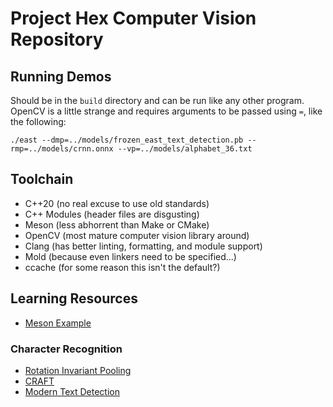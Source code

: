 # Project Hex Computer Vision Repository
## Running Demos
Should be in the `build` directory and can be run like any other program.
OpenCV is a little strange and requires arguments to be passed using `=`, like the following:
```
./east --dmp=../models/frozen_east_text_detection.pb --rmp=../models/crnn.onnx --vp=../models/alphabet_36.txt
```

## Toolchain
  - C++20 (no real excuse to use old standards)
  - C++ Modules (header files are disgusting)
  - Meson (less abhorrent than Make or CMake)
  - OpenCV (most mature computer vision library around)
  - Clang (has better linting, formatting, and module support)
  - Mold (because even linkers need to be specified...)
  - ccache (for some reason this isn't the default?)

## Learning Resources
  - [Meson Example](https://mesonbuild.com/GuiTutorial.html)

### Character Recognition
  - [Rotation Invariant Pooling](https://stats.stackexchange.com/questions/239076/about-cnn-kernels-and-scale-rotation-invariance)
  - [CRAFT](https://arxiv.org/pdf/1904.01941.pdf)
  - [Modern Text Detection](https://medium.com/technovators/scene-text-detection-in-python-with-east-and-craft-cbe03dda35d5)
